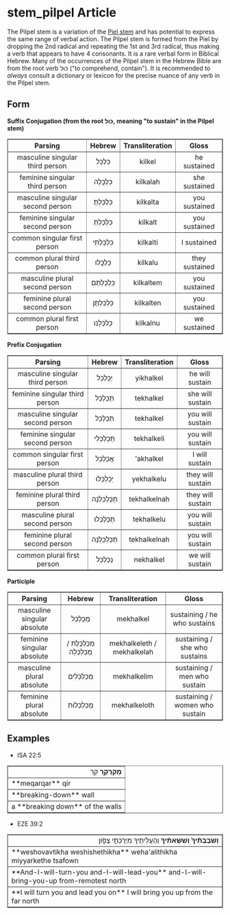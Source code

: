 # stem_pilpel Article
The Pilpel stem is a variation of the [Piel stem](https://git.door43.org/Door43/en-uhg/src/master/content/stem_piel/02.md) and has potential to express the same range of verbal action. The Pilpel stem is formed from the Piel by dropping the 2nd radical and repeating the 1st and 3rd radical, thus making a verb that appears to have 4 consonants. It is a rare verbal form in Biblical Hebrew. Many of the occurrences of the Pilpel stem in the Hebrew Bible are from the root verb כּוּל ("to comprehend, contain"). It is recommended to *always* consult a dictionary or lexicon for the precise nuance of any verb in the Pilpel stem.

## Form

**Suffix Conjugation (from the root כּוּל, meaning "to sustain" in the Pilpel stem)**
<table border="1" class="docutils">
<tr class="row-odd"><th>Parsing</th><th>Hebrew</th><th>Transliteration</th><th>Gloss</th>
</tr>
<tr class="row-even" align="center"><td>masculine singular third person</td><td>כִּלְכֵּל</td><td>kilkel</td><td>he sustained</td>
</tr>
<tr class="row-odd" align="center"><td>feminine singular third person</td><td>כִּלְכֲּלָה</td><td>kilkalah</td><td>she sustained</td>
</tr>
<tr class="row-even" align="center"><td>masculine singular second person</td><td>כִּלְכַּלְתָּ</td><td>kilkalta</td><td>you sustained</td>
</tr>
<tr class="row-odd" align="center"><td>feminine singular second person</td><td>כִּלְכַּלְתְּ</td><td>kilkalt</td><td>you sustained</td>
</tr>
<tr class="row-even" align="center"><td>common singular first person</td><td>כִּלְכַּלְתִּי</td><td>kilkalti</td><td>I sustained</td>
</tr>
<tr class="row-odd" align="center"><td>common plural third person</td><td>כִּלְכֲּלוּ</td><td>kilkalu</td><td>they sustained</td>
</tr>
<tr class="row-even" align="center"><td>masculine plural second person</td><td>כִּלְכַּלְתֶּם</td><td>kilkaltem</td><td>you sustained</td>
</tr>
<tr class="row-odd" align="center"><td>feminine plural second person</td><td>כִּלְכַּלְתֶּן</td><td>kilkalten</td><td>you sustained</td>
</tr>
<tr class="row-even" align="center"><td>common plural first person</td><td>כִּלכַּלְנוּ</td><td>kilkalnu</td><td>we sustained</td>
</tr>
</tbody>
</table>

**Prefix Conjugation**
<table border="1" class="docutils">
<tr class="row-odd"><th>Parsing</th><th>Hebrew</th><th>Transliteration</th><th>Gloss</th>
</tr>
<tr class="row-even" align="center"><td>masculine singular third person</td><td>יְכַלְכֵּל</td><td>yikhalkel</td><td>he will sustain</td>
</tr>
<tr class="row-odd" align="center"><td>feminine singular third person</td><td>תְּכַלְכֵּל</td><td>tekhalkel</td><td>she will sustain</td>
</tr>
<tr class="row-even" align="center"><td>masculine singular second person</td><td>תְּכַלְכֵּל</td><td>tekhalkel</td><td>you will sustain</td>
</tr>
<tr class="row-odd" align="center"><td>feminine singular second person</td><td>תְּכַלְכְּלִי</td><td>tekhalkeli</td><td>you will sustain</td>
</tr>
<tr class="row-even" align="center"><td>common singular first person</td><td>אֲכַלְכֵּל</td><td>'akhalkel</td><td>I will sustain</td>
</tr>
<tr class="row-odd" align="center"><td>masculine plural third person</td><td>יְכַלְכְּלוּ</td><td>yekhalkelu</td><td>they will sustain</td>
</tr>
<tr class="row-even" align="center"><td>feminine plural third person</td><td>תְּכַלְכֵּלְנָה</td><td>tekhalkelnah</td><td>they will sustain</td>
</tr>
<tr class="row-odd" align="center"><td>masculine plural second person</td><td>תְּכַלְכְּלוּ</td><td>tekhalkelu</td><td>you will sustain</td>
</tr>
<tr class="row-even" align="center"><td>feminine plural second person</td><td>תְּכַלְכֵּלְנָה</td><td>tekhalkelnah</td><td>you will sustain</td>
</tr>
<tr class="row-odd" align="center"><td>common plural first person</td><td>נְכַלְכֵּל</td><td>nekhalkel</td><td>we will sustain</td>
</tr>
</tbody>
</table>

**Participle**
<table border="1" class="docutils">
<tr class="row-odd"><th>Parsing</th><th>Hebrew</th><th>Transliteration</th><th>Gloss</th>
</tr>
<tr class="row-even" align="center"><td>masculine singular absolute</td><td>מְכַלְכֵּל</td><td>mekhalkel</td><td>sustaining / he who sustains</td>
</tr>
<tr class="row-odd" align="center"><td>feminine singular absolute</td><td>מְכַלְכֶּלֶת / מְכַלְכְּלָה</td><td>mekhalkeleth / mekhalkelah</td><td>sustaining / she who sustains</td>
</tr>
<tr class="row-even" align="center"><td>masculine plural absolute</td><td>מְכַלְכְּלִים</td><td>mekhalkelim</td><td>sustaining / men who sustain</td>
</tr>
<tr class="row-odd" align="center"><td>feminine plural absolute</td><td>מְכַלְכְּלוֹת</td><td>mekhalkeloth</td><td>sustaining / women who sustain</td>
</tr>
</tbody>
</table>

## Examples

* ISA 22:5
<table border="1" class="docutils">
<colgroup>
<col width="100%" />
</colgroup>
<tbody valign="top">
<tr class="row-odd" align="right"><td><b>מְקַרְקַ֥ר</b> קִ֖ר</td>
</tr>
<tr class="row-even"><td>**meqarqar** qir</td>
</tr>
<tr class="row-odd"><td>**breaking-down** wall</td>
</tr>
<tr class="row-even"><td>a **breaking down** of the walls</td>
</tr>
</tbody>
</table>

* EZE 39:2
<table border="1" class="docutils">
<colgroup>
<col width="100%" />
</colgroup>
<tbody valign="top">
<tr class="row-odd" align="right"><td><b>וְשֹׁבַבְתִּ֨יךָ֙ וְשִׁשֵּׁאתִ֔יךָ</b> וְהַעֲלִיתִ֖יךָ מִיַּרְכְּתֵ֣י צָפֹ֑ון</td>
</tr>
<tr class="row-even"><td>**weshovavtikha weshishethikha** weha'alithikha miyyarkethe tsafown</td>
</tr>
<tr class="row-odd"><td>**And-I-will-turn-you and-I-will-lead-you** and-I-will-bring-you-up from-remotest north</td>
</tr>
<tr class="row-even"><td>**I will turn you and lead you on** I will bring you up from the far north</td>
</tr>
</tbody>
</table>